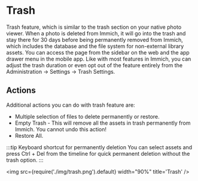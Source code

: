 # Trash

Trash feature, which is similar to the trash section on your native photo viewer. When a photo is deleted from Immich, it will go into the trash and stay there for 30 days before being permanently removed from Immich, which includes the database and the file system for non-external library assets. You can access the page from the sidebar on the web and the app drawer menu in the mobile app. Like with most features in Immich, you can adjust the trash duration or even opt out of the feature entirely from the Administration -> Settings -> Trash Settings.

## Actions

Additional actions you can do with trash feature are:

- Multiple selection of files to delete permanently or restore.
- Empty Trash - This will remove all the assets in trash permanently from Immich. You cannot undo this action!
- Restore All.

:::tip Keyboard shortcut for permanently deletion
You can select assets and press Ctrl + Del from the timeline for quick permanent deletion without the trash option.
:::

<img src={require('./img/trash.png').default} width="90%" title='Trash' />

